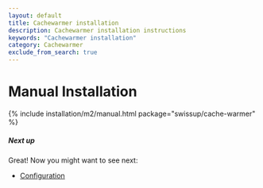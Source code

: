 ```yaml
---
layout: default
title: Cachewarmer installation
description: Cachewarmer installation instructions
keywords: "Cachewarmer installation"
category: Cachewarmer
exclude_from_search: true
---
```


# Manual Installation

{% include installation/m2/manual.html package="swissup/cache-warmer" %}

##### Next up

Great! Now you might want to see next:

- [Configuration](/m2/extensions/cachewarmer/configuration/)
